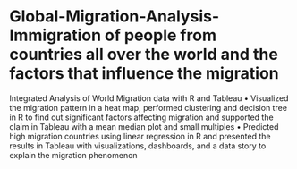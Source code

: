 # Global-Migration-Analysis-Immigration of people from countries all over the world and the factors that influence the migration
Integrated Analysis of World Migration data with R and Tableau 
• Visualized the migration pattern in a heat map, performed clustering and decision tree in R to find out significant factors affecting migration and supported the claim in Tableau with a mean median plot and small multiples
• Predicted high migration countries using linear regression in R and presented the results in Tableau with visualizations, dashboards, and a data story to explain the migration phenomenon 
